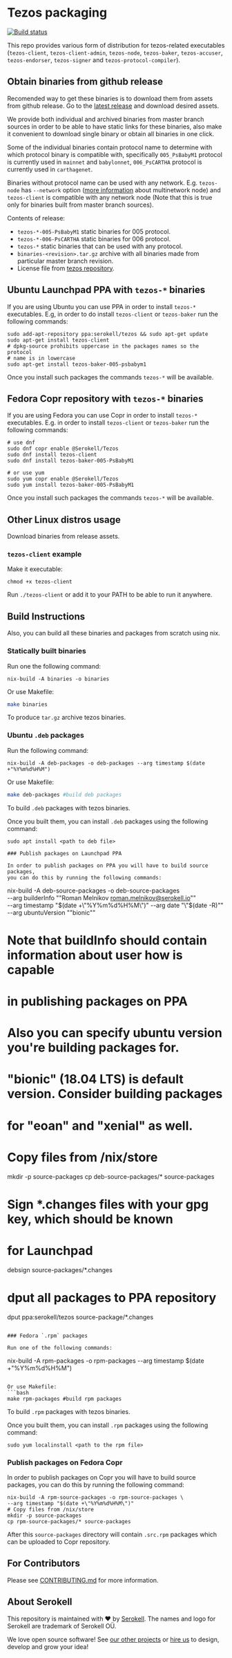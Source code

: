 <!--
   - SPDX-FileCopyrightText: 2019 TQ Tezos <https://tqtezos.com/>
   -
   - SPDX-License-Identifier: MPL-2.0
   -->

# Tezos packaging

[![Build status](https://badge.buildkite.com/e899e9e54babcd14139e3bd4381bad39b5d680e08e7b7766d4.svg?branch=master)](https://buildkite.com/serokell/tezos-packaging)

This repo provides various form of distribution for tezos-related executables
(`tezos-client`, `tezos-client-admin`, `tezos-node`, `tezos-baker`,
`tezos-accuser`, `tezos-endorser`, `tezos-signer` and `tezos-protocol-compiler`).

## Obtain binaries from github release

Recomended way to get these binaries is to download them from assets from github release.
Go to the [latest release](https://github.com/serokell/tezos-packaging/releases/latest)
and download desired assets.

We provide both individual and archived binaries from master branch sources
in order to be able to have static links for these binaries, also make it convenient
to download single binary or obtain all binaries in one click.

Some of the individual binaries contain protocol name
to determine with which protocol binary is compatible with, specifically `005_PsBabyM1`
protocol is currently used in `mainnet` and `babylonnet`, `006_PsCARTHA` protocol
is currently used in `carthagenet`.

Binaries without protocol name can be used with any network. E.g. `tezos-node` has `--network`
option ([more information](http://tezos.gitlab.io/user/multinetwork.html) about multinetwork node)
and `tezos-client` is compatible with any network node (Note that this is true only for binaries
built from master branch sources).

Contents of release:
* `tezos-*-005-PsBabyM1` static binaries for 005 protocol.
* `tezos-*-006-PsCARTHA` static binaries for 006 protocol.
* `tezos-*` static binaries that can be used with any protocol.
* `binaries-<revision>.tar.gz` archive with all binaries made from
particular master branch revision.
* License file from [tezos repository](https://gitlab.com/tezos/tezos/).

## Ubuntu Launchpad PPA with `tezos-*` binaries

If you are using Ubuntu you can use PPA in order to install `tezos-*` executables.
E.g, in order to do install `tezos-client` or `tezos-baker` run the following commands:
```
sudo add-apt-repository ppa:serokell/tezos && sudo apt-get update
sudo apt-get install tezos-client
# dpkg-source prohibits uppercase in the packages names so the protocol
# name is in lowercase
sudo apt-get install tezos-baker-005-psbabym1
```
Once you install such packages the commands `tezos-*` will be available.

## Fedora Copr repository with `tezos-*` binaries

If you are using Fedora you can use Copr in order to install `tezos-*`
executables.
E.g. in order to install `tezos-client` or `tezos-baker` run the following commands:
```
# use dnf
sudo dnf copr enable @Serokell/Tezos
sudo dnf install tezos-client
sudo dnf install tezos-baker-005-PsBabyM1

# or use yum
sudo yum copr enable @Serokell/Tezos
sudo yum install tezos-baker-005-PsBabyM1
```
Once you install such packages the commands `tezos-*` will be available.

## Other Linux distros usage

Download binaries from release assets.

### `tezos-client` example

Make it executable:
```
chmod +x tezos-client
```

Run `./tezos-client` or add it to your PATH to be able to run it anywhere.

## Build Instructions

Also, you can build all these binaries and packages from scratch using nix.

### Statically built binaries

Run one the following command:
```
nix-build -A binaries -o binaries
```

Or use Makefile:
```bash
make binaries
```

To produce `tar.gz` archive tezos binaries.

<a name="deb"></a>
### Ubuntu `.deb` packages

Run the following command:
```
nix-build -A deb-packages -o deb-packages --arg timestamp $(date +"%Y%m%d%H%M")
```

Or use Makefile:
```bash
make deb-packages #build deb packages
```

To build `.deb` packages with tezos binaries.

Once you built them, you can install `.deb` packages using the following command:
```
sudo apt install <path to deb file>

### Publish packages on Launchpad PPA

In order to publish packages on PPA you will have to build source packages,
you can do this by running the following commands:
```
nix-build -A deb-source-packages -o deb-source-packages \
--arg builderInfo "\"Roman Melnikov <roman.melnikov@serokell.io>\"" \
--arg timestamp "$(date +\"%Y%m%d%H%M\")" --arg date "\"$(date -R)\"" \
--arg ubuntuVersion "\"bionic\""
# Note that buildInfo should contain information about user how is capable
# in publishing packages on PPA
# Also you can specify ubuntu version you're building packages for.
# "bionic" (18.04 LTS) is default version. Consider building packages
# for "eoan" and "xenial" as well.

# Copy files from /nix/store
mkdir -p source-packages
cp deb-source-packages/* source-packages
# Sign *.changes files with your gpg key, which should be known
# for Launchpad
debsign source-packages/*.changes
# dput all packages to PPA repository
dput ppa:serokell/tezos source-package/*.changes
```

### Fedora `.rpm` packages

Run one of the following commands:
```
nix-build -A rpm-packages -o rpm-packages --arg timestamp $(date +"%Y%m%d%H%M")
```

Or use Makefile:
```bash
make rpm-packages #build rpm packages
```

To build `.rpm` packages with tezos binaries.

Once you built them, you can install `.rpm` packages using the following command:
```
sudo yum localinstall <path to the rpm file>
```

### Publish packages on Fedora Copr

In order to publish packages on Copr you will have to build source packages,
you can do this by running the following command:
```
nix-build -A rpm-source-packages -o rpm-source-packages \
--arg timestamp "$(date +\"%Y%m%d%H%M\")"
# Copy files from /nix/store
mkdir -p source-packages
cp rpm-source-packages/* source-packages
```
After this `source-packages` directory will contain `.src.rpm` packages which
can be uploaded to Copr repository.

## For Contributors

Please see [CONTRIBUTING.md](.github/CONTRIBUTING.md) for more information.

## About Serokell

This repository is maintained with ❤️ by [Serokell](https://serokell.io/).
The names and logo for Serokell are trademark of Serokell OÜ.

We love open source software! See [our other projects](https://serokell.io/community?utm_source=github) or [hire us](https://serokell.io/hire-us?utm_source=github) to design, develop and grow your idea!
